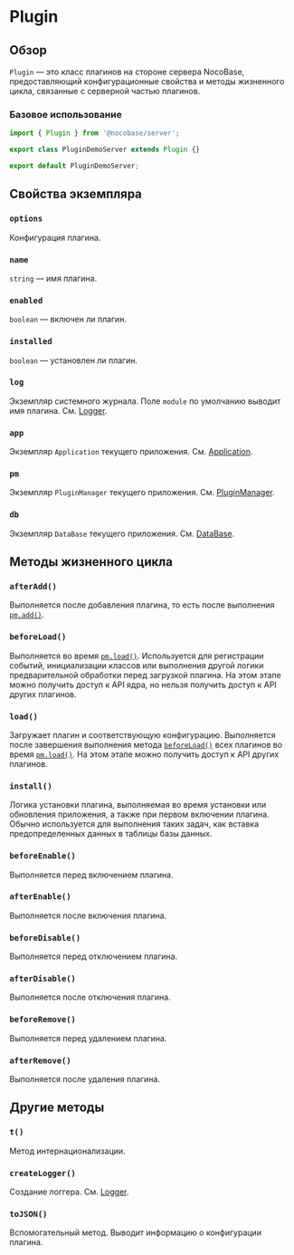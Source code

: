 # Plugin

## Обзор

`Plugin` — это класс плагинов на стороне сервера NocoBase, предоставляющий конфигурационные свойства и методы жизненного цикла, связанные с серверной частью плагинов.

### Базовое использование

```ts
import { Plugin } from '@nocobase/server';

export class PluginDemoServer extends Plugin {}

export default PluginDemoServer;
```

## Свойства экземпляра

### `options`

Конфигурация плагина.

### `name`

`string` — имя плагина.

### `enabled`

`boolean` — включен ли плагин.

### `installed`

`boolean` — установлен ли плагин.

### `log`

Экземпляр системного журнала. Поле `module` по умолчанию выводит имя плагина. См. [Logger](../logger.md).

### `app`

Экземпляр `Application` текущего приложения. См. [Application](./application.md).

### `pm`

Экземпляр `PluginManager` текущего приложения. См. [PluginManager](./plugin-manager.md).

### `db`

Экземпляр `DataBase` текущего приложения. См. [DataBase](../database/index.md).

## Методы жизненного цикла

### `afterAdd()`

Выполняется после добавления плагина, то есть после выполнения [`pm.add()`](./plugin-manager.md#add).

### `beforeLoad()`

Выполняется во время [`pm.load()`](./plugin-manager.md#load). Используется для регистрации событий, инициализации классов или выполнения другой логики предварительной обработки перед загрузкой плагина. На этом этапе можно получить доступ к API ядра, но нельзя получить доступ к API других плагинов.

### `load()`

Загружает плагин и соответствующую конфигурацию. Выполняется после завершения выполнения метода [`beforeLoad()`](#beforeload) всех плагинов во время [`pm.load()`](./plugin-manager.md#load). На этом этапе можно получить доступ к API других плагинов.

### `install()`

Логика установки плагина, выполняемая во время установки или обновления приложения, а также при первом включении плагина. Обычно используется для выполнения таких задач, как вставка предопределенных данных в таблицы базы данных.

### `beforeEnable()`

Выполняется перед включением плагина.

### `afterEnable()`

Выполняется после включения плагина.

### `beforeDisable()`

Выполняется перед отключением плагина.

### `afterDisable()`

Выполняется после отключения плагина.

### `beforeRemove()`

Выполняется перед удалением плагина.

### `afterRemove()`

Выполняется после удаления плагина.

## Другие методы

### `t()`

Метод интернационализации.

### `createLogger()`

Создание логгера. См. [Logger](../logger.md).

### `toJSON()`

Вспомогательный метод. Выводит информацию о конфигурации плагина.